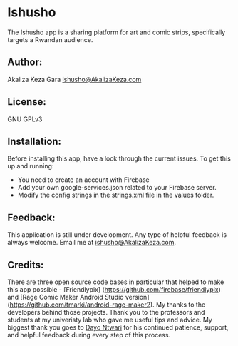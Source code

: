 # Ishusho
The Ishusho app is a sharing platform for art and comic strips, specifically targets a Rwandan audience.

## Author:
Akaliza Keza Gara <ishusho@AkalizaKeza.com>

## License:
GNU GPLv3

## Installation:
Before installing this app, have a look through the current issues. To get this up and running:
- You need to create an account with Firebase
- Add your own google-services.json related to your Firebase server. 
- Modify the config strings in the strings.xml file in the values folder. 

## Feedback:
This application is still under development. Any type of helpful feedback is always welcome. Email me
at <ishusho@AkalizaKeza.com>.

## Credits:
There are three open source code bases in particular that helped to make this app possible - [Friendlypix] (https://github.com/firebase/friendlypix) and [Rage Comic Maker Android Studio version] (https://github.com/tmarki/android-rage-maker2). My thanks to the developers behind those projects. 
Thank you to the professors and students at my univeristy lab who gave me useful tips and advice. 
My biggest thank you goes to [Dayo Ntwari](https://github.com/dayontwari) for his continued patience, support, and helpful feedback during every step of this process.
